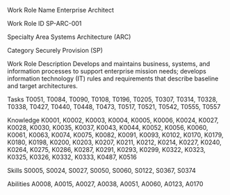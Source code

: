 Work Role Name Enterprise Architect 

Work Role ID SP-ARC-001

Specialty Area Systems Architecture (ARC)

Category Securely Provision (SP)

Work Role Description
Develops and maintains business, systems, and information processes to support
enterprise mission needs; develops information technology (IT) rules and
requirements that describe baseline and target architectures.

Tasks T0051, T0084, T0090, T0108, T0196, T0205, T0307, T0314, T0328, T0338,
T0427, T0440, T0448, T0473, T0517, T0521, T0542, T0555, T0557

Knowledge K0001, K0002, K0003, K0004, K0005, K0006, K0024, K0027, K0028, K0030,
K0035, K0037, K0043, K0044, K0052, K0056, K0060, K0061, K0063, K0074,
K0075, K0082, K0091, K0093, K0102, K0170, K0179, K0180, K0198, K0200,
K0203, K0207, K0211, K0212, K0214, K0227, K0240, K0264, K0275, K0286,
K0287, K0291, K0293, K0299, K0322, K0323, K0325, K0326, K0332, K0333,
K0487, K0516

Skills S0005, S0024, S0027, S0050, S0060, S0122, S0367, S0374

Abilities A0008, A0015, A0027, A0038, A0051, A0060, A0123, A0170
